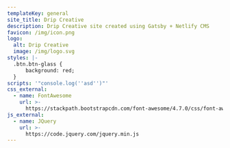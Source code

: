 ```yaml
---
templateKey: general
site_title: Drip Creative
description: Drip Creative site created using Gatsby + Netlify CMS
favicon: /img/icon.png
logo:
  alt: Drip Creative
  image: /img/logo.svg
styles: |-
  .btn.btn-glass {
      background: red;
  }
scripts: '"console.log(''asd'')"'
css_external:
  - name: FontAwesome
    url: >-
      https://stackpath.bootstrapcdn.com/font-awesome/4.7.0/css/font-awesome.min.css
js_external:
  - name: JQuery
    url: >-
      https://code.jquery.com/jquery.min.js
---
```


